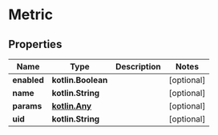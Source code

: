 
# Metric

## Properties
Name | Type | Description | Notes
------------ | ------------- | ------------- | -------------
**enabled** | **kotlin.Boolean** |  |  [optional]
**name** | **kotlin.String** |  |  [optional]
**params** | [**kotlin.Any**](.md) |  |  [optional]
**uid** | **kotlin.String** |  |  [optional]



